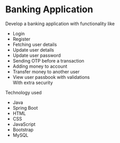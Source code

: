 # Banking Application
Develop a banking application with functionality like 
* Login
* Register
* Fetching user details
* Update user details
* Update user password 
* Sending OTP before a transaction
* Adding money to account
* Transfer money to another user
* View user passbook with validations <br />
With extra security

Technology used
* Java
* Spring Boot
* HTML
* CSS
* JavaScript
* Bootstrap
* MySQL
